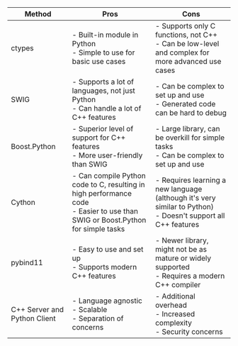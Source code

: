 | Method     | Pros                                                                                       | Cons                                                                                                    |
|------------|--------------------------------------------------------------------------------------------|---------------------------------------------------------------------------------------------------------|
| ctypes     | - Built-in module in Python<br>- Simple to use for basic use cases                         | - Supports only C functions, not C++<br>- Can be low-level and complex for more advanced use cases      |
| SWIG       | - Supports a lot of languages, not just Python<br>- Can handle a lot of C++ features       | - Can be complex to set up and use<br>- Generated code can be hard to debug                             |
| Boost.Python | - Superior level of support for C++ features<br>- More user-friendly than SWIG             | - Large library, can be overkill for simple tasks<br>- Can be complex to set up and use                |
| Cython     | - Can compile Python code to C, resulting in high performance code<br>- Easier to use than SWIG or Boost.Python for simple tasks | - Requires learning a new language (although it's very similar to Python)<br>- Doesn't support all C++ features |
| pybind11   | - Easy to use and set up<br>- Supports modern C++ features                                 | - Newer library, might not be as mature or widely supported<br>- Requires a modern C++ compiler         |
| C++ Server and Python Client | - Language agnostic<br>- Scalable<br>- Separation of concerns | - Additional overhead<br>- Increased complexity<br>- Security concerns |
